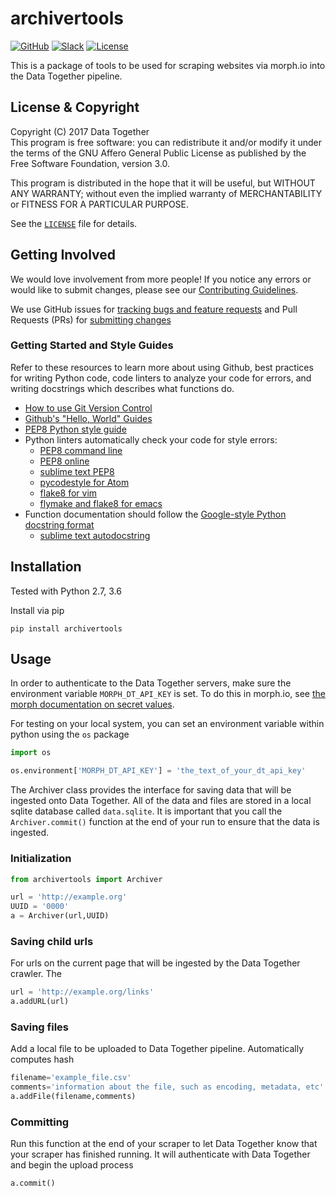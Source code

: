 # archivertools
<!-- Repo Badges for: Github Project, Slack, License-->

[![GitHub](https://img.shields.io/badge/project-Data_Together-487b57.svg?style=flat-square)](http://github.com/datatogether)
[![Slack](https://img.shields.io/badge/slack-Archivers-b44e88.svg?style=flat-square)](https://archivers-slack.herokuapp.com/)
[![License](https://img.shields.io/github/license/datatogether/archivertools.svg)](./LICENSE) 

This is a package of tools to be used for scraping websites via morph.io into the Data Together pipeline.

## License & Copyright

Copyright (C) 2017 Data Together  
This program is free software: you can redistribute it and/or modify it under
the terms of the GNU Affero General Public License as published by the Free Software
Foundation, version 3.0.

This program is distributed in the hope that it will be useful, but WITHOUT ANY
WARRANTY; without even the implied warranty of MERCHANTABILITY or FITNESS FOR A
PARTICULAR PURPOSE.

See the [`LICENSE`](./LICENSE) file for details.

## Getting Involved

We would love involvement from more people! If you notice any errors or would like to submit changes, please see our [Contributing Guidelines](./.github/CONTRIBUTING.md). 

We use GitHub issues for [tracking bugs and feature requests](https://github.com/datatogether/archivertools/issues) and Pull Requests (PRs) for [submitting changes](https://github.com/datatogether/archivertools/pulls)

### Getting Started and Style Guides
Refer to these resources to learn more about using Github, best practices for writing Python code, code linters to analyze your code for errors, and writing docstrings which describes what functions do.

- [How to use Git Version Control](https://try.github.io/levels/1/challenges/1)
- [Github's "Hello, World" Guides](https://guides.github.com/activities/hello-world/)
- [PEP8 Python style guide](https://www.python.org/dev/peps/pep-0008/)
- Python linters automatically check your code for style errors:
  - [PEP8 command line](https://pypi.python.org/pypi/pep8)
  - [PEP8 online](http://pep8online.com/)
  - [sublime text PEP8](https://github.com/SublimeLinter/SublimeLinter-pep8)
  - [pycodestyle for Atom](https://github.com/AtomLinter/linter-pycodestyle)
  - [flake8 for vim](https://github.com/nvie/vim-flake8)
  - [flymake and flake8 for emacs](https://www.emacswiki.org/emacs/PythonProgrammingInEmacs#toc18 )
- Function documentation should follow the [Google-style Python docstring format](http://sphinxcontrib-napoleon.readthedocs.io/en/latest/example_google.html)
  - [sublime text autodocstring](https://packagecontrol.io/packages/AutoDocstring)

## Installation
Tested with Python 2.7, 3.6

Install via pip
```
pip install archivertools
```

## Usage
In order to authenticate to the Data Together servers, make sure the environment variable `MORPH_DT_API_KEY` is set. To do this in morph.io, see [the morph documentation on secret values](https://morph.io/documentation/secret_values#reading-python).

For testing on your local system, you can set an environment variable within python using the `os` package
```python
import os

os.environment['MORPH_DT_API_KEY'] = 'the_text_of_your_dt_api_key'
```

The Archiver class provides the interface for saving data that will be ingested onto Data Together. All of the data and files are stored in a local sqlite database called `data.sqlite`. It is important that you call the `Archiver.commit()` function at the end of your run to ensure that the data is ingested.

### Initialization
```python
from archivertools import Archiver

url = 'http://example.org'
UUID = '0000'
a = Archiver(url,UUID)
```

### Saving child urls
For urls on the current page that will be ingested by the Data Together crawler. The 
```python
url = 'http://example.org/links'
a.addURL(url)
```

### Saving files
Add a local file to be uploaded to Data Together pipeline. Automatically computes hash

```python
filename='example_file.csv'
comments='information about the file, such as encoding, metadata, etc' # optional
a.addFile(filename,comments)
```

### Committing
Run this function at the end of your scraper to let Data Together know that your scraper has finished running. It will authenticate with Data Together and begin the upload process
```python
a.commit()
```

